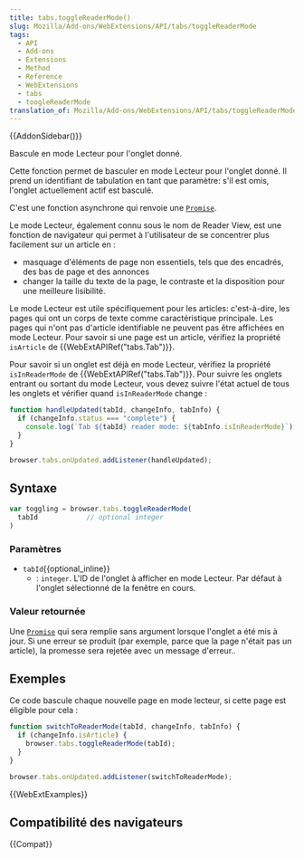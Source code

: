 ```yaml
---
title: tabs.toggleReaderMode()
slug: Mozilla/Add-ons/WebExtensions/API/tabs/toggleReaderMode
tags:
  - API
  - Add-ons
  - Extensions
  - Method
  - Reference
  - WebExtensions
  - tabs
  - toogleReaderMode
translation_of: Mozilla/Add-ons/WebExtensions/API/tabs/toggleReaderMode
---
```


{{AddonSidebar()}}

Bascule en mode Lecteur pour l'onglet donné.

Cette fonction permet de basculer en mode Lecteur pour l'onglet donné. Il prend un identifiant de tabulation en tant que paramètre: s'il est omis, l'onglet actuellement actif est basculé.

C'est une fonction asynchrone qui renvoie une [`Promise`](/fr/docs/Web/JavaScript/Reference/Objets_globaux/Promise).

Le mode Lecteur, également connu sous le nom de Reader View, est une fonction de navigateur qui permet à l'utilisateur de se concentrer plus facilement sur un article en :

- masquage d'éléments de page non essentiels, tels que des encadrés, des bas de page et des annonces
- changer la taille du texte de la page, le contraste et la disposition pour une meilleure lisibilité.

Le mode Lecteur est utile spécifiquement pour les articles: c'est-à-dire, les pages qui ont un corps de texte comme caractéristique principale. Les pages qui n'ont pas d'article identifiable ne peuvent pas être affichées en mode Lecteur. Pour savoir si une page est un article, vérifiez la propriété `isArticle` de {{WebExtAPIRef("tabs.Tab")}}.

Pour savoir si un onglet est déjà en mode Lecteur, vérifiez la propriété `isInReaderMode` de {{WebExtAPIRef("tabs.Tab")}}. Pour suivre les onglets entrant ou sortant du mode Lecteur, vous devez suivre l'état actuel de tous les onglets et vérifier quand `isInReaderMode` change :

```js
function handleUpdated(tabId, changeInfo, tabInfo) {
  if (changeInfo.status === "complete") {
    console.log(`Tab ${tabId} reader mode: ${tabInfo.isInReaderMode}`);
  }
}

browser.tabs.onUpdated.addListener(handleUpdated);
```

## Syntaxe

```js
var toggling = browser.tabs.toggleReaderMode(
  tabId            // optional integer
)
```

### Paramètres

- `tabId`{{optional_inline}}
  - : `integer`. L'ID de l'onglet à afficher en mode Lecteur. Par défaut à l'onglet sélectionné de la fenêtre en cours.

### Valeur retournée

Une [`Promise`](/fr/docs/Web/JavaScript/Reference/Objets_globaux/Promise) qui sera remplie sans argument lorsque l'onglet a été mis à jour. Si une erreur se produit (par exemple, parce que la page n'était pas un article), la promesse sera rejetée avec un message d'erreur..

## Exemples

Ce code bascule chaque nouvelle page en mode lecteur, si cette page est éligible pour cela :

```js
function switchToReaderMode(tabId, changeInfo, tabInfo) {
  if (changeInfo.isArticle) {
    browser.tabs.toggleReaderMode(tabId);
  }
}

browser.tabs.onUpdated.addListener(switchToReaderMode);
```

{{WebExtExamples}}

## Compatibilité des navigateurs

{{Compat}}
